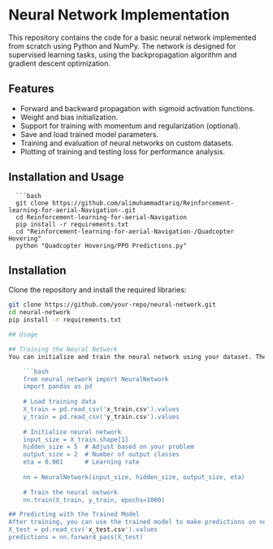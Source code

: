# Neural Network Implementation

This repository contains the code for a basic neural network implemented from scratch using Python and NumPy. The network is designed for supervised learning tasks, using the backpropagation algorithm and gradient descent optimization.

## Features
- Forward and backward propagation with sigmoid activation functions.
- Weight and bias initialization.
- Support for training with momentum and regularization (optional).
- Save and load trained model parameters.
- Training and evaluation of neural networks on custom datasets.
- Plotting of training and testing loss for performance analysis.

## Installation and Usage
      ```bash
      git clone https://github.com/alimuhammadtariq/Reinforcement-learning-for-aerial-Navigation-.git
      cd Reinforcement-learning-for-aerial-Navigation
      pip install -r requirements.txt
      cd "Reinforcement-learning-for-aerial-Navigation-/Quadcopter Hovering"
      python "Quadcopter Hovering/PPO Predictions.py"



## Installation
Clone the repository and install the required libraries:
```bash
git clone https://github.com/your-repo/neural-network.git
cd neural-network
pip install -r requirements.txt

## Usage

## Training the Neural Network
You can initialize and train the neural network using your dataset. The training data (X_train.csv) and labels (y_train.csv) must be in CSV format. Here's an example of how to train the neural network:

    ```bash
    from neural_network import NeuralNetwork
    import pandas as pd
    
    # Load training data
    X_train = pd.read_csv('x_train.csv').values
    y_train = pd.read_csv('y_train.csv').values
    
    # Initialize neural network
    input_size = X_train.shape[1]
    hidden_size = 5  # Adjust based on your problem
    output_size = 2  # Number of output classes
    eta = 0.001      # Learning rate
    
    nn = NeuralNetwork(input_size, hidden_size, output_size, eta)
    
    # Train the neural network
    nn.train(X_train, y_train, epochs=1000)

## Predicting with the Trained Model
After training, you can use the trained model to make predictions on new data:
X_test = pd.read_csv('x_test.csv').values
predictions = nn.forward_pass(X_test)
